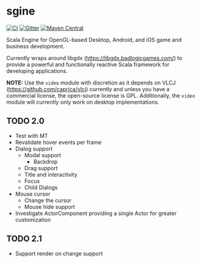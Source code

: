 # sgine

[![CI](https://github.com/outr/sgine/actions/workflows/ci.yml/badge.svg?branch=master)](https://github.com/outr/sgine/actions/workflows/ci.yml)
[![Gitter](https://badges.gitter.im/outr/sgine.svg)](https://gitter.im/outr/sgine?utm_source=badge&utm_medium=badge&utm_campaign=pr-badge&utm_content=badge)
[![Maven Central](https://img.shields.io/maven-central/v/org.sgine/sgine-core_2.11.svg)](https://maven-badges.herokuapp.com/maven-central/org.sgine/sgine-core_2.11)

Scala Engine for OpenGL-based Desktop, Android, and iOS game and business development.

Currently wraps around libgdx (https://libgdx.badlogicgames.com/) to provide a powerful and functionally reactive Scala framework for developing applications.

**NOTE:** Use the `video` module with discretion as it depends on VLCJ (https://github.com/caprica/vlcj) currently and unless you have a commercial license, the open-source license is GPL. Additionally, the `video` module will currently only work on desktop implementations.

## TODO 2.0
- Test with MT
- Revalidate hover events per frame
- Dialog support
  - Modal support
    - Backdrop
  - Drag support
  - Title and interactivity
  - Focus
  - Child Dialogs
- Mouse cursor
  - Change the cursor
  - Mouse hide support
- Investigate ActorComponent providing a single Actor for greater customization

## TODO 2.1
- Support render on change support